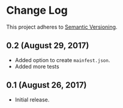 # Change Log
This project adheres to [Semantic Versioning](http://semver.org/).

## 0.2 (August 29, 2017)
* Added option to create `mainfest.json`.
* Added more tests

## 0.1 (August 26, 2017)
* Initial release.
